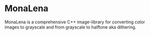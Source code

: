 # MonaLena
MonaLena is a comprehensive C++ image-library for converting color images to grayscale and from grayscale to halftone aka dithering. 
